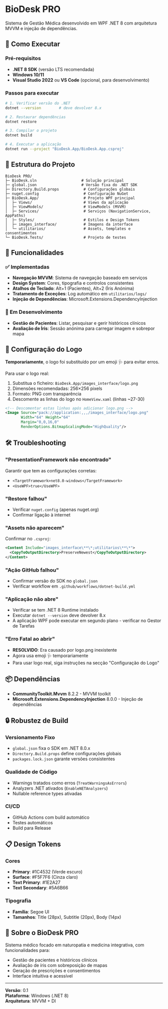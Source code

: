 # BioDesk PRO

Sistema de Gestão Médica desenvolvido em WPF .NET 8 com arquitetura MVVM e injeção de dependências.

## 🚀 Como Executar

### Pré-requisitos
- **.NET 8 SDK** (versão LTS recomendada)
- **Windows 10/11**
- **Visual Studio 2022** ou **VS Code** (opcional, para desenvolvimento)

### Passos para executar

```bash
# 1. Verificar versão do .NET
dotnet --version        # deve devolver 8.x

# 2. Restaurar dependências
dotnet restore

# 3. Compilar o projeto
dotnet build

# 4. Executar a aplicação
dotnet run --project "BioDesk.App/BioDesk.App.csproj"
```

## 📁 Estrutura do Projeto

```
BioDesk PRO/
├─ BioDesk.sln                    # Solução principal
├─ global.json                    # Versão fixa do .NET SDK
├─ Directory.Build.props           # Configurações globais
├─ nuget.config                    # Configuração NuGet
├─ BioDesk.App/                    # Projeto WPF principal
│  ├─ Views/                       # Views da aplicação
│  ├─ ViewModels/                  # ViewModels (MVVM)
│  ├─ Services/                    # Serviços (NavigationService, AppPaths)
│  ├─ Styles/                      # Estilos e Design Tokens
│  ├─ images_interface/            # Imagens da interface
│  └─ utilitarios/                 # Assets, templates e consentimentos
└─ BioDesk.Tests/                  # Projeto de testes
```

## 🎨 Funcionalidades

### ✅ Implementadas
- **Navegação MVVM**: Sistema de navegação baseado em serviços
- **Design System**: Cores, tipografia e controlos consistentes
- **Atalhos de Teclado**: Alt+1 (Pacientes), Alt+2 (Íris Anónima)
- **Tratamento de Exceções**: Log automático em `utilitarios/logs/`
- **Injeção de Dependências**: Microsoft.Extensions.DependencyInjection

### 🚧 Em Desenvolvimento
- **Gestão de Pacientes**: Listar, pesquisar e gerir históricos clínicos
- **Avaliação de Íris**: Sessão anónima para carregar imagem e sobrepor mapa

## 🔧 Configuração do Logo

**Temporariamente**, o logo foi substituído por um emoji 🩺 para evitar erros.

Para usar o logo real:

1. Substitua o ficheiro: `BioDesk.App/images_interface/logo.png`
2. Dimensões recomendadas: 256×256 pixels
3. Formato: PNG com transparência
4. Descomente as linhas do logo no `HomeView.xaml` (linhas ~27-30)

```xml
<!-- Descomentar estas linhas após adicionar logo.png -->
<Image Source="pack://application:,,,/images_interface/logo.png" 
       Width="64" Height="64" 
       Margin="0,0,16,0"
       RenderOptions.BitmapScalingMode="HighQuality"/>
```

## 🛠️ Troubleshooting

### "PresentationFramework não encontrado"
Garantir que tem as configurações corretas:
- `<TargetFramework>net8.0-windows</TargetFramework>`
- `<UseWPF>true</UseWPF>`

### "Restore falhou"
- Verificar `nuget.config` (apenas nuget.org)
- Confirmar ligação à internet

### "Assets não aparecem"
Confirmar no `.csproj`:
```xml
<Content Include="images_interface\**\*;utilitarios\**\*">
  <CopyToOutputDirectory>PreserveNewest</CopyToOutputDirectory>
</Content>
```

### "Ação GitHub falhou"
- Confirmar versão do SDK no `global.json`
- Verificar workflow em `.github/workflows/dotnet-build.yml`

### "Aplicação não abre"
- Verificar se tem .NET 8 Runtime instalado
- Executar `dotnet --version` deve devolver 8.x
- A aplicação WPF pode executar em segundo plano - verificar no Gestor de Tarefas

### "Erro Fatal ao abrir"
- **RESOLVIDO**: Era causado por logo.png inexistente
- Agora usa emoji 🩺 temporariamente
- Para usar logo real, siga instruções na secção "Configuração do Logo"

## 📦 Dependências

- **CommunityToolkit.Mvvm** 8.2.2 - MVVM toolkit
- **Microsoft.Extensions.DependencyInjection** 8.0.0 - Injeção de dependências

## 🔒 Robustez de Build

### Versionamento Fixo
- `global.json` fixa o SDK em .NET 8.0.x
- `Directory.Build.props` define configurações globais
- `packages.lock.json` garante versões consistentes

### Qualidade de Código
- Warnings tratados como erros (`TreatWarningsAsErrors`)
- Analyzers .NET ativados (`EnableNETAnalyzers`)
- Nullable reference types ativadas

### CI/CD
- GitHub Actions com build automático
- Testes automáticos
- Build para Release

## 📋 Design Tokens

### Cores
- **Primary**: #1C4532 (Verde escuro)
- **Surface**: #F5F7F6 (Cinza claro)
- **Text Primary**: #1E2A27
- **Text Secondary**: #5A6B66

### Tipografia
- **Família**: Segoe UI
- **Tamanhos**: Title (28px), Subtitle (20px), Body (14px)

## 🏥 Sobre o BioDesk PRO

Sistema médico focado em naturopatia e medicina integrativa, com funcionalidades para:
- Gestão de pacientes e históricos clínicos
- Avaliação de íris com sobreposição de mapas
- Geração de prescrições e consentimentos
- Interface intuitiva e acessível

---

**Versão**: 0.1  
**Plataforma**: Windows (.NET 8)  
**Arquitetura**: MVVM + DI